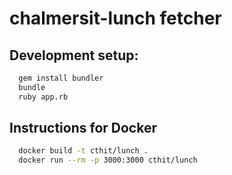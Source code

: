 # chalmersit-lunch fetcher

## Development setup:

```bash
  gem install bundler
  bundle
  ruby app.rb
```


## Instructions for Docker

```bash
  docker build -t cthit/lunch .
  docker run --rm -p 3000:3000 cthit/lunch
```